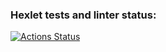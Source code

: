 ### Hexlet tests and linter status:
[![Actions Status](https://github.com/Klimenteen/frontend-project-46/actions/workflows/hexlet-check.yml/badge.svg)](https://github.com/Klimenteen/frontend-project-46/actions)